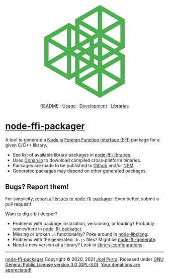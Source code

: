<p align="center">
  <a href="https://github.com/node-ffi-packager"><img src="https://raw.githubusercontent.com/node-ffi-packager/resources/master/logotype/node-ffi-packager.svg?sanitize=true" alt="node-ffi-packager logotype, impossible cubes in green" width="256" border="0" /></a>
</p>

<p align="center">
  <a href="https://github.com/node-ffi-packager">README</a> &middot; <a href="./USAGE.md">Usage</a> &middot; <a href="./DEVELOP.md">Development</a> &middot; <a href="https://github.com/node-ffi-libraries">Libraries</a>
</p>

# [node-ffi-packager](https://github.com/node-ffi-packager)

A tool to generate a [Node.js](https://nodejs.org/en/) [Foreign Function Interface (FFI)](https://en.wikipedia.org/wiki/Foreign_function_interface) package for a given C/C++ library.

- See list of available library packages in [node-ffi-libraries](https://github.com/node-ffi-libraries).
- Uses [Conan.io](https://conan.io/) to download compiled cross-platform binaries.
- Packages are made to be published to [Github](https://github.com/) and/or [NPM](https://npmjs.com/).
- Generated packages may depend on other generated packages.

## Bugs? Report them!

For simplicity, [report all issues to node-ffi-packager](https://github.com/node-ffi-packager/node-ffi-packager/issues?q=). Even better, submit a pull request!

Want to dig a bit deeper?

- Problems with package installation, versioning, or loading? Probably somewhere in [node-ffi-packager](https://github.com/node-ffi-packager/node-ffi-packager).
- Missing or broken `.h` functionality? Poke around in [node-libclang](https://github.com/node-ffi-packager/node-libclang).
- Problems with the generated `.h.js` files? Might be [node-ffi-generate](https://github.com/node-ffi-packager/node-ffi-generate).
- Need a new version of a library? Look in [library-configurations](https://github.com/node-ffi-packager/library-configurations).

---

[node-ffi-packager](https://github.com/node-ffi-packager) Copyright &copy; 2020, 2021 [Joel Purra](https://joelpurra.com/). Released under [GNU General Public License version 3.0 (GPL-3.0)](https://www.gnu.org/licenses/gpl.html). [Your donations are appreciated!](https://joelpurra.com/donate/)
